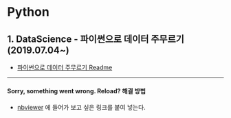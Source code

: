 # Python

## 1. DataScience - 파이썬으로 데이터 주무르기 (2019.07.04~)
* [파이썬으로 데이터 주무르기 Readme]()
***
#### Sorry, something went wrong. Reload? 해결 방법
* [nbviewer](https://nbviewer.jupyter.org/) 에 들어가 보고 싶은 링크를 붙여 넣는다.

